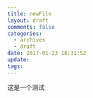```yaml
---
title: newFile
layout: draft
comments: false
categories:
  - archives
  - draft
date: 2017-01-23 18:31:52
update:
tags:
---
```

这是一个测试